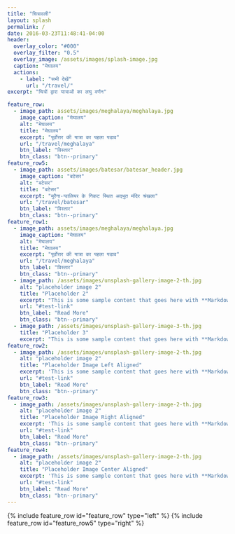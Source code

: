 ```yaml
---
title: "चित्रावली"
layout: splash
permalink: /
date: 2016-03-23T11:48:41-04:00
header:
  overlay_color: "#000"
  overlay_filter: "0.5"
  overlay_image: /assets/images/splash-image.jpg
  caption: "मेघालय"
  actions:
    - label: "सभी देखें"
      url: "/travel/"
excerpt: "चित्रों द्वारा यात्राओं का लघु वर्णन"

feature_row:
  - image_path: assets/images/meghalaya/meghalaya.jpg
    image_caption: "मेघालय"
    alt: "मेघालय"
    title: "मेघालय"
    excerpt: "पूर्वोत्तर की यात्रा का पहला पडाव"
    url: "/travel/meghalaya"
    btn_label: "विस्तार"
    btn_class: "btn--primary"
feature_row5:
  - image_path: assets/images/batesar/batesar_header.jpg
    image_caption: "बटेसर"
    alt: "बटेसर"
    title: "बटेसर"
    excerpt: "मुरैना-ग्वालियर के निकट स्थित अद्भुत मंदिर श्रंखला"
    url: "/travel/batesar"
    btn_label: "विस्तार"
    btn_class: "btn--primary"
feature_row1:
  - image_path: assets/images/meghalaya/meghalaya.jpg
    image_caption: "मेघालय"
    alt: "मेघालय"
    title: "मेघालय"
    excerpt: "पूर्वोत्तर की यात्रा का पहला पडाव"
    url: "/travel/meghalaya"
    btn_label: "विस्तार"
    btn_class: "btn--primary"
  - image_path: /assets/images/unsplash-gallery-image-2-th.jpg
    alt: "placeholder image 2"
    title: "Placeholder 2"
    excerpt: "This is some sample content that goes here with **Markdown** formatting."
    url: "#test-link"
    btn_label: "Read More"
    btn_class: "btn--primary"
  - image_path: /assets/images/unsplash-gallery-image-3-th.jpg
    title: "Placeholder 3"
    excerpt: "This is some sample content that goes here with **Markdown** formatting."
feature_row2:
  - image_path: /assets/images/unsplash-gallery-image-2-th.jpg
    alt: "placeholder image 2"
    title: "Placeholder Image Left Aligned"
    excerpt: 'This is some sample content that goes here with **Markdown** formatting. Left aligned with `type="left"`'
    url: "#test-link"
    btn_label: "Read More"
    btn_class: "btn--primary"
feature_row3:
  - image_path: /assets/images/unsplash-gallery-image-2-th.jpg
    alt: "placeholder image 2"
    title: "Placeholder Image Right Aligned"
    excerpt: 'This is some sample content that goes here with **Markdown** formatting. Right aligned with `type="right"`'
    url: "#test-link"
    btn_label: "Read More"
    btn_class: "btn--primary"
feature_row4:
  - image_path: /assets/images/unsplash-gallery-image-2-th.jpg
    alt: "placeholder image 2"
    title: "Placeholder Image Center Aligned"
    excerpt: 'This is some sample content that goes here with **Markdown** formatting. Centered with `type="center"`'
    url: "#test-link"
    btn_label: "Read More"
    btn_class: "btn--primary"
---
```


{% include feature_row id="feature_row" type="left" %}
{% include feature_row id="feature_row5" type="right" %}
